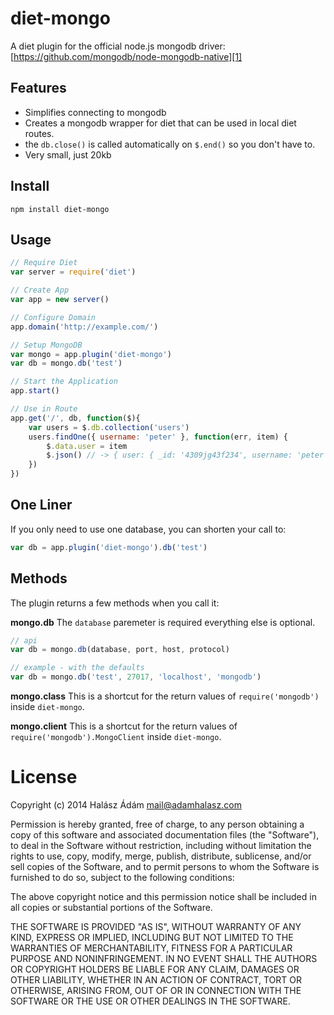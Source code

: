 # **diet-mongo**
A diet plugin for the official node.js mongodb driver:
[https://github.com/mongodb/node-mongodb-native][1]

## **Features**
- Simplifies connecting to mongodb
- Creates a mongodb wrapper for diet that can be used in local diet routes.
- the `db.close()` is called automatically on `$.end()` so you don't have to.
- Very small, just 20kb

## **Install**
```
npm install diet-mongo
```

## **Usage**
```js
// Require Diet
var server = require('diet')

// Create App
var app = new server()

// Configure Domain
app.domain('http://example.com/')

// Setup MongoDB
var mongo = app.plugin('diet-mongo')
var db = mongo.db('test')

// Start the Application
app.start()

// Use in Route
app.get('/', db, function($){
    var users = $.db.collection('users')
    users.findOne({ username: 'peter' }, function(err, item) {
        $.data.user = item
        $.json() // -> { user: { _id: '4309jg43f234', username: 'peter'} }
    })
})
```

## **One Liner**
If you only need to use one database, you can shorten your call to:
```js
var db = app.plugin('diet-mongo').db('test')
```

## **Methods**
The plugin returns a few methods when you call it:

**mongo.db**
The `database` paremeter is required everything else is optional.
```js
// api
var db = mongo.db(database, port, host, protocol)
```
```js
// example - with the defaults
var db = mongo.db('test', 27017, 'localhost', 'mongodb')
```

**mongo.class**
This is a shortcut for the return values of `require('mongodb')` inside `diet-mongo`.

**mongo.client**
This is a shortcut for the return values of `require('mongodb').MongoClient` inside `diet-mongo`.

# License
Copyright (c) 2014 Halász Ádám <mail@adamhalasz.com>

Permission is hereby granted, free of charge, to any person obtaining a copy
of this software and associated documentation files (the "Software"), to deal
in the Software without restriction, including without limitation the rights
to use, copy, modify, merge, publish, distribute, sublicense, and/or sell
copies of the Software, and to permit persons to whom the Software is
furnished to do so, subject to the following conditions:

The above copyright notice and this permission notice shall be included in
all copies or substantial portions of the Software.

THE SOFTWARE IS PROVIDED "AS IS", WITHOUT WARRANTY OF ANY KIND, EXPRESS OR
IMPLIED, INCLUDING BUT NOT LIMITED TO THE WARRANTIES OF MERCHANTABILITY,
FITNESS FOR A PARTICULAR PURPOSE AND NONINFRINGEMENT. IN NO EVENT SHALL THE
AUTHORS OR COPYRIGHT HOLDERS BE LIABLE FOR ANY CLAIM, DAMAGES OR OTHER
LIABILITY, WHETHER IN AN ACTION OF CONTRACT, TORT OR OTHERWISE, ARISING FROM,
OUT OF OR IN CONNECTION WITH THE SOFTWARE OR THE USE OR OTHER DEALINGS IN
THE SOFTWARE.


  [1]: https://github.com/mongodb/node-mongodb-native